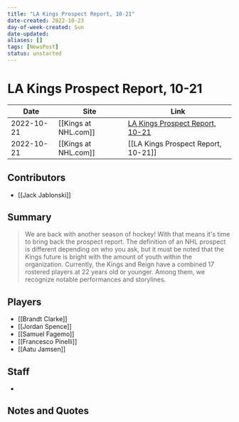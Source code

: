 ```yaml
---
title: "LA Kings Prospect Report, 10-21"
date-created: 2022-10-23
day-of-week-created: Sun
date-updated: 
aliases: []
tags: [NewsPost]
status: unstarted
---
```


# LA Kings Prospect Report, 10-21

| Date       | Site                 | Link                                                                                                        |
| ---------- | -------------------- | ----------------------------------------------------------------------------------------------------------- |
| 2022-10-21 | [[Kings at NHL.com]] | [LA Kings Prospect Report, 10-21](https://www.nhl.com/kings/news/la-kings-prospect-report-1021/c-336636584) |
| 2022-10-21 | [[Kings at NHL.com]] | [[LA Kings Prospect Report, 10-21]]                                                                         |

## Contributors
- [[Jack Jablonski]]


## Summary
> We are back with another season of hockey! With that means it's time to bring back the prospect report. The definition of an NHL prospect is different depending on who you ask, but it must be noted that the Kings future is bright with the amount of youth within the organization. Currently, the Kings and Reign have a combined 17 rostered players at 22 years old or younger. Among them, we recognize notable performances and storylines. 


## Players
- [[Brandt Clarke]]
- [[Jordan Spence]]
- [[Samuel Fagemo]]
- [[Francesco Pinelli]]
- [[Aatu Jamsen]]


## Staff
- 


## Notes and Quotes
